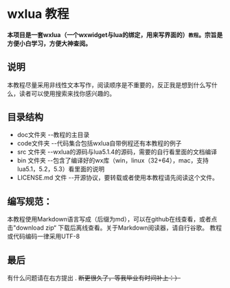 wxlua 教程
=======================
#### 本项目是一套wxlua（一个wxwidget与lua的绑定，用来写界面的）`教程`。宗旨是方便小白学习，方便大神查阅。

## 说明

本教程尽量采用非线性文本写作，阅读顺序是不重要的，反正我是想到什么写什么，读者可以使用搜索来找你感兴趣的。


## 目录结构

* doc文件夹 --教程的主目录
* code文件夹 --代码集合包括wxlua自带例程还有本教程的例子
* src 文件夹 --wxlua的源码与lua5.1.4的源码，需要的自行看里面的文档编译
* bin 文件夹 --包含了编译好的wx库（win，linux（32+64），mac，支持lua5.1，5.2，5.3）看里面的说明
* LICENSE.md 文件 --开源协议，要转载或者使用本教程请先阅读这个文件。

## 编写规范：

本教程使用Markdown语言写成（后缀为md），可以在github在线查看，或者点击"download zip“ 下载后离线查看。关于Markdown阅读器，请自行谷歌。
教程或代码编码一律采用UTF-8 

## 最后

有什么问题请在右方提出
.
~~断更很久了，等我毕业有时间补上：）~~
